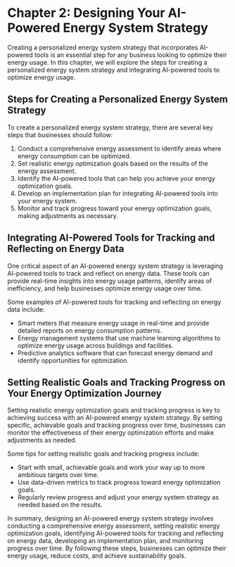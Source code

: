Chapter 2: Designing Your AI-Powered Energy System Strategy
===========================================================

Creating a personalized energy system strategy that incorporates AI-powered tools is an essential step for any business looking to optimize their energy usage. In this chapter, we will explore the steps for creating a personalized energy system strategy and integrating AI-powered tools to optimize energy usage.

Steps for Creating a Personalized Energy System Strategy
--------------------------------------------------------

To create a personalized energy system strategy, there are several key steps that businesses should follow:

1. Conduct a comprehensive energy assessment to identify areas where energy consumption can be optimized.
2. Set realistic energy optimization goals based on the results of the energy assessment.
3. Identify the AI-powered tools that can help you achieve your energy optimization goals.
4. Develop an implementation plan for integrating AI-powered tools into your energy system.
5. Monitor and track progress toward your energy optimization goals, making adjustments as necessary.

Integrating AI-Powered Tools for Tracking and Reflecting on Energy Data
-----------------------------------------------------------------------

One critical aspect of an AI-powered energy system strategy is leveraging AI-powered tools to track and reflect on energy data. These tools can provide real-time insights into energy usage patterns, identify areas of inefficiency, and help businesses optimize energy usage over time.

Some examples of AI-powered tools for tracking and reflecting on energy data include:

* Smart meters that measure energy usage in real-time and provide detailed reports on energy consumption patterns.
* Energy management systems that use machine learning algorithms to optimize energy usage across buildings and facilities.
* Predictive analytics software that can forecast energy demand and identify opportunities for optimization.

Setting Realistic Goals and Tracking Progress on Your Energy Optimization Journey
---------------------------------------------------------------------------------

Setting realistic energy optimization goals and tracking progress is key to achieving success with an AI-powered energy system strategy. By setting specific, achievable goals and tracking progress over time, businesses can monitor the effectiveness of their energy optimization efforts and make adjustments as needed.

Some tips for setting realistic goals and tracking progress include:

* Start with small, achievable goals and work your way up to more ambitious targets over time.
* Use data-driven metrics to track progress toward energy optimization goals.
* Regularly review progress and adjust your energy system strategy as needed based on the results.

In summary, designing an AI-powered energy system strategy involves conducting a comprehensive energy assessment, setting realistic energy optimization goals, identifying AI-powered tools for tracking and reflecting on energy data, developing an implementation plan, and monitoring progress over time. By following these steps, businesses can optimize their energy usage, reduce costs, and achieve sustainability goals.
